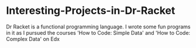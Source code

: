 # Interesting-Projects-in-Dr-Racket
Dr Racket is a functional programming language. I wrote some fun programs in it as I pursued the courses 'How to Code: Simple Data' and 'How to Code: Complex Data' on Edx
